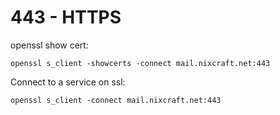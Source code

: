 # 443 - HTTPS



openssl show cert:

```
openssl s_client -showcerts -connect mail.nixcraft.net:443
```

Connect to a service on ssl:

```
openssl s_client -connect mail.nixcraft.net:443
```
